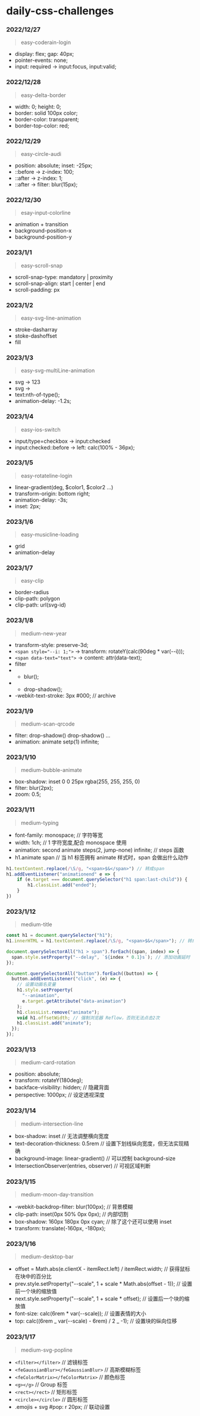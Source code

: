 # daily-css-challenges

### 2022/12/27

> easy-coderain-login

- display: flex; gap: 40px;
- pointer-events: none;
- input: required -> input:focus, input:valid;

### 2022/12/28

> easy-delta-border

- width: 0; height: 0;
- border: solid 100px color;
- border-color: transparent;
- border-top-color: red;

### 2022/12/29

> easy-circle-audi

- position: absolute; inset: -25px;
- ::before -> z-index: 100;
- ::after -> z-index: 1;
- ::after -> filter: blur(15px);

### 2022/12/30

> esay-input-colorline

- animation + transition
- background-position-x
- background-position-y

### 2023/1/1

> easy-scroll-snap

- scroll-snap-type: mandatory | proximity
- scroll-snap-align: start | center | end
- scroll-padding: px

### 2023/1/2

> easy-svg-line-animation

- stroke-dasharray
- stoke-dashoffset
- fill

### 2023/1/3

> easy-svg-multiLine-animation

- svg -> <symbol id="text"><text>123</text></symbol>
- svg -> <use href="#text"></use>
- text:nth-of-type();
- animation-delay: -1.2s;

### 2023/1/4

> easy-ios-switch

- input/type=checkbox -> input:checked
- input:checked::before -> left: calc(100% - 36px);

### 2023/1/5

> easy-rotateline-login

- linear-gradient(deg, $color1, $color2 ...)
- transform-origin: bottom right;
- animation-delay: -3s;
- inset: 2px;

### 2023/1/6

> easy-musicline-loading

- grid
- animation-delay

### 2023/1/7

> easy-clip

- border-radius
- clip-path: polygon
- clip-path: url(svg-id)

### 2023/1/8

> medium-new-year

- transform-style: preserve-3d;
- `<span style="--i: 1;">` -> transform: rotateY(calc(90deg \* var(--i)));
- `<span data-text="text">` -> content: attr(data-text);
- filter
- - blur();
- - drop-shadow();
- -webkit-text-stroke: 3px #000; // archive

### 2023/1/9

> medium-scan-qrcode

- filter: drop-shadow() drop-shadow() ...
- animation: animate setp(1) infinite;

### 2023/1/10

> medium-bubble-animate

- box-shadow: inset 0 0 25px rgba(255, 255, 255, 0)
- filter: blur(2px);
- zoom: 0.5;

### 2023/1/11

> medium-typing

- font-family: monospace; // 字符等宽
- width: 1ch; // 1 字符宽度,配合 monospace 使用
- animation: second animate steps(2, jump-none) infinite; // steps 函数
- h1.animate span // 当 h1 标签拥有 animate 样式时，span 会做出什么动作

```javascript
h1.textContent.replace(/\S/g, "<span>$&</span>") // 转成span
h1.addEventListener("animationend" e => {
    if (e.target === document.querySelector("h1 span:last-child")) {
        h1.classList.add("ended");
    }
})
```

### 2023/1/12

> medium-title

```javascript
const h1 = document.querySelector("h1");
h1.innerHTML = h1.textContent.replace(/\S/g, "<span>$&</span>"); // 转成span

document.querySelectorAll("h1 > span").forEach((span, index) => {
  span.style.setProperty("--delay", `${index * 0.1}s`); // 添加动画延时
});

document.querySelectorAll("button").forEach((button) => {
  button.addEventListener("click", (e) => {
    // 设置动画名变量
    h1.style.setProperty(
      "--animation",
      e.target.getAttribute("data-animation")
    );
    h1.classList.remove("animate");
    void h1.offsetWidth; // 强制浏览器 Reflow，否则无法点击2次
    h1.classList.add("animate");
  });
});
```

### 2023/1/13

> medium-card-rotation

- position: absolute;
- transform: rotateY(180deg);
- backface-visibility: hidden; // 隐藏背面
- perspective: 1000px; // 设定透视深度

### 2023/1/14

> medium-intersection-line

- box-shadow: inset // 无法调整横向宽度
- text-decoration-thickness: 0.5rem // 设置下划线纵向宽度，但无法实现精确
- background-image: linear-gradient() // 可以控制 background-size
- IntersectionObserver(entries, observer) // 可视区域判断

### 2023/1/15

> medium-moon-day-transition

- -webkit-backdrop-filter: blur(100px); // 背景模糊
- clip-path: inset(0px 50% 0px 0px); // 内部切割
- box-shadow: 160px 180px 0px cyan; // 除了这个还可以使用 inset
- transform: translate(-160px, -180px);

### 2023/1/16

> medium-desktop-bar

- offset = Math.abs(e.clientX - itemRect.left) / itemRect.width; // 获得鼠标在块中的百分比
- prev.style.setProperty("--scale", 1 + scale \* Math.abs(offset - 1)); // 设置前一个块的缩放值
- next.style.setProperty("--scale", 1 + scale \* offset); // 设置后一个块的缩放值
- font-size: calc(6rem \* var(--scale)); // 设置表情的大小
- top: calc((6rem _ var(--scale) - 6rem) / 2 _ -1); // 设置块的纵向位移

### 2023/1/17

> medium-svg-popline

- `<filter></filter>` // 滤镜标签
- `<feGaussianBlur></feGaussianBlur>` // 高斯模糊标签
- `<feColorMatrix></feColorMatrix>` // 颜色标签
- `<g></g>` // Group 标签
- `<rect></rect>` // 矩形标签
- `<circle></circle>` // 圆形标签
- .emojis + svg #pop: r 20px; // 联动设置
